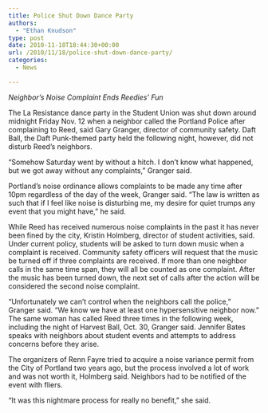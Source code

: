```yaml
---
title: Police Shut Down Dance Party
authors: 
  - "Ethan Knudson"
type: post
date: 2010-11-18T18:44:30+00:00
url: /2010/11/18/police-shut-down-dance-party/
categories:
  - News

---
```

_Neighbor’s Noise Complaint Ends Reedies’ Fun_

The La Resistance dance party in the Student Union was shut down around midnight Friday Nov. 12 when a neighbor called the Portland Police after complaining to Reed, said Gary Granger, director of community safety. Daft Ball, the Daft Punk-themed party held the following night, however, did not disturb Reed’s neighbors.

“Somehow Saturday went by without a hitch. I don’t know what happened, but we got away without any complaints,” Granger said.

Portland’s noise ordinance allows complaints to be made any time after 10pm regardless of the day of the week, Granger said. “The law is written as such that if I feel like noise is disturbing me, my desire for quiet trumps any event that you might have,” he said.

While Reed has received numerous noise complaints in the past it has never been fined by the city, Kristin Holmberg, director of student activities, said. Under current policy, students will be asked to turn down music when a complaint is received. Community safety officers will request that the music be turned off if three complaints are received. If more than one neighbor calls in the same time span, they will all be counted as one complaint. After the music has been turned down, the next set of calls after the action will be considered the second noise complaint.

“Unfortunately we can’t control when the neighbors call the police,” Granger said. “We know we have at least one hypersensitive neighbor now.” The same woman has called Reed three times in the following week, including the night of Harvest Ball, Oct. 30, Granger said. Jennifer Bates speaks with neighbors about student events and attempts to address concerns before they arise.

The organizers of Renn Fayre tried to acquire a noise variance permit from the City of Portland two years ago, but the process involved a lot of work and was not worth it, Holmberg said. Neighbors had to be notified of the event with fliers.

“It was this nightmare process for really no benefit,” she said.